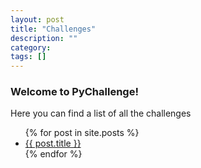 ```yaml
---
layout: post
title: "Challenges"
description: ""
category: 
tags: []
---
```

<h3>Welcome to PyChallenge!</h3>
<p>Here you can find a list of all the challenges</p>
<ul>
  {% for post in site.posts %}
  <li>
    <a href="{{ post.url }}">{{ post.title }}</a>
  </li>
  {% endfor %}
</ul>
